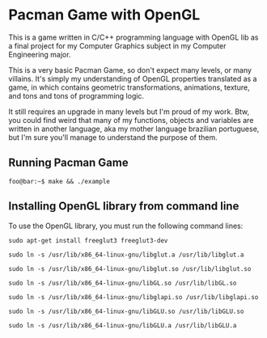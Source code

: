 # Pacman Game with OpenGL

This is a game written in C/C++ programming language with OpenGL lib as a final project for my Computer Graphics subject in my Computer Engineering major.

This is a very basic Pacman Game, so don't expect many levels, or many villains. It's simply my understanding of OpenGL properties translated as a game, in which contains geometric transformations, animations, texture, and tons and tons of programming logic. 

It still requires an upgrade in many levels but I'm proud of my work. Btw, you could find weird that many of my functions, objects and variables are written in another language, aka my mother language brazilian portuguese, but I'm sure you'll manage to understand the purpose of them.

## Running Pacman Game

```console
foo@bar:~$ make && ./example
```
## Installing OpenGL library from command line

To use the OpenGL library, you must run the following command lines:

    sudo apt-get install freeglut3 freeglut3-dev

    sudo ln -s /usr/lib/x86_64-linux-gnu/libglut.a /usr/lib/libglut.a

    sudo ln -s /usr/lib/x86_64-linux-gnu/libglut.so /usr/lib/libglut.so

    sudo ln -s /usr/lib/x86_64-linux-gnu/libGL.so /usr/lib/libGL.so

    sudo ln -s /usr/lib/x86_64-linux-gnu/libglapi.so /usr/lib/libglapi.so

    sudo ln -s /usr/lib/x86_64-linux-gnu/libGLU.so /usr/lib/libGLU.so

    sudo ln -s /usr/lib/x86_64-linux-gnu/libGLU.a /usr/lib/libGLU.a

